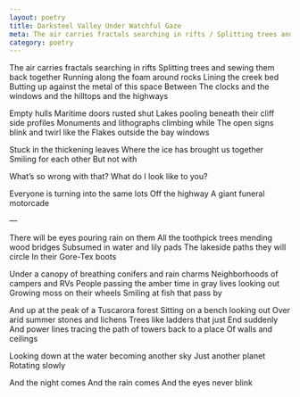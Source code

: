 ```yaml
---
layout: poetry
title: Darksteel Valley Under Watchful Gaze
meta: The air carries fractals searching in rifts / Splitting trees and sewing them back together / Running along the foam around rocks / Lining the creek bed
category: poetry
---
```


The air carries fractals searching in rifts
Splitting trees and sewing them back together
Running along the foam around rocks
Lining the creek bed
Butting up against the metal of this space
Between
The clocks and the windows and the hilltops and the highways

Empty hulls
Maritime doors rusted shut
Lakes pooling beneath their cliff side profiles
Monuments and lithographs climbing while
The open signs blink and twirl like the
Flakes outside the bay windows

Stuck in the thickening leaves
Where the ice has brought us together
Smiling for each other
But not with

What’s so wrong with that?
What do I look like to you?

Everyone is turning into the same lots
Off the highway
A giant funeral motorcade

—

There will be eyes pouring rain on them
All the toothpick trees mending wood bridges
Subsumed in water and lily pads
The lakeside paths they will circle
In their Gore-Tex boots

Under a canopy of breathing conifers and rain charms
Neighborhoods of campers and RVs
People passing the amber time in gray lives looking out
Growing moss on their wheels
Smiling at fish that pass by

And up at the peak of a Tuscarora forest
Sitting on a bench looking out
Over arid summer stones and lichens
Trees like ladders that just
End suddenly
And power lines tracing the path of towers back to a place
Of walls and ceilings

Looking down at the water becoming another sky
Just another planet
Rotating slowly

And the night comes
And the rain comes
And the eyes never blink
